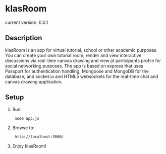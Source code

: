 # klasRoom #
current version: 0.0.1

## Description ##
klasRoom is an app for virtual tutorial, school or other academic purposes. You can create your own tutorial room, render
and view interactive discussions via real-time canvas drawing and view at participants profile for social networking 
purposes. The app is based on express that uses Passport for authentication handling, Mongoose and MongoDB for the database,
and socket.io and HTML5 websockets for the real-time chat and canvas drawing application. 



## Setup ##

1. Run:

		node app.js

2. Browse to:

		http://localhost:3000/

3. Enjoy klasRoom!

